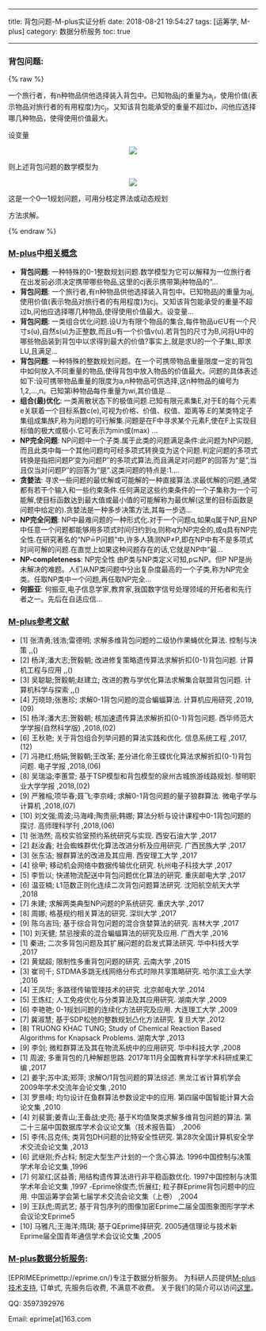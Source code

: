 
---
title: 背包问题-M-plus实证分析
date: 2018-08-21 19:54:27
tags: [运筹学, M-plus]
category: 数据分析服务
toc: true

---



<span></span>
<!-- more -->



### 背包问题:

{% raw %}
<div class="p1">一个旅行者，有n种物品供他选择装入背包中。已知物品j的重量为a<sub>j</sub>，使用价值(表示物品对旅行者的有用程度)为c<sub>j</sub>。又知该背包能承受的重量不超过b，问他应选择哪几种物品，使得使用价值最大。

<p>设变量

</p><p align="center"><img align="absmiddle" src="/CRFDPIC/R200806043/R200806043.1337.14%5B46774720006a%5D.gif"></p>

则上述背包问题的数学模型为

<p align="center"><img align="absmiddle" src="/CRFDPIC/R200806043/R200806043.1337.16%5B3d17e427d108%5D.gif"></p>

这是一个0—1规划问题，可用分枝定界法或动态规划

方法求解。</div>
{% endraw %}



### [M-plus](/tags/M-plus/)中[相关概念](/categories/数据分析服务)

- **背包问题**: 一种特殊的0-1整数规划问题.数学模型为它可以解释为一位旅行者在出发前必须决定携带哪些物品,这里的cj表示携带第j种物品的“...
- **背包问题**: 一个旅行者,有n种物品供他选择装入背包中。已知物品j的重量为aj,使用价值(表示物品对旅行者的有用程度)为cj。又知该背包能承受的重量不超过b,问他应选择哪几种物品,使得使用价值最大。设变量...
- **背包问题**: 一类组合优化问题.设U为有限个物品的集合,每件物品u∈U有一个尺寸s(u),自然s(u)为正整数,而且u有一个价值v(u).若背包的尺寸为B,问将U中的哪些物品装到背包中以求得到最大的价值?事实上,就是求U的一个子集L,即求LU,且满足...
- **背包问题**: 一种特殊的整数规划问题。在一个可携带物品重量限度一定的背包中如何放入不同重量的物品,使得背包中放入物品的价值最大。问题的具体表述如下:设可携带物品重量的限度为a,n种物品可供选择,这n种物品的编号为1,2,…,n。已知第i种物品每件重量为wi,其价值是...
- **组合(最)优化**: 一类离散状态下的极值问题.已知有限元素集E,对于E的每个元素e关联着一个目标系数c(e),可视为价格、价值、权值、距离等.E的某类特定子集组成集族F,称为问题的可行解集.问题是在F中寻求某个元素F,使在F上实现目标值的极大或极小.它可表示为min或(max) ...
- **NP完全问题**: NP问题中一个子类.属于此类的问题满足条件:此问题为NP问题,而且此类中每一个其他问题均可经多项式转换变为这个问题.判定问题的多项式转换是指把问题P′变为问题P″的多项式算法,而且满足对问题P′的回答为“是”,当且仅当对问题P″的回答为“是”.这类问题的特点是:1....
- **贪婪法**: 寻求一些问题的最优解或可能解的一种直接算法.求最优解的问题,通常都有若干个输入和一些约束条件.任何满足这些约束条件的一个子集称为一个可能解,使目标函数达到最大值或最小值的可能解称为最优解(这里的目标函数是问题中给定的).贪婪法是一种多步决策方法,其每一步选...
- **NP完全问题**: NP中最难问题的一种形式化.对于一个问题q,如果q属于NP,且NP中任意一个问题都能够用多项式时间归约到q,则称q为NP完全的,或q具有NP完全性.在研究著名的“NP≟P问题”中,许多人猜测NP≠P,即在NP中有不是多项式时间可解的问题.在直觉上如果这种问题存在的话,它就是NP中“最...
- **NP-completeness**: NP完全性 由P类与NP类定义可知,p⊆NP。但P NP是尚未解决的难题。人们从NP类问题中分出复杂度最高的一个子类,称为NP完全类。任取NP类中一个问题,再任取NP完全...
- **何振亚**: 何振亚,电子信息学家,教育家,我国数字信号处理领域的开拓者和先行者之一。先后在自适应信...


### [M-plus](/tags/M-plus/)[参考文献](/categories/数据分析服务/)

- [1]  张清勇;钱浩;雷德明; 求解多维背包问题的二级协作果蝇优化算法. 控制与决策 ,,()
- [2]  杨洋;潘大志;贺毅朝; 改进修复策略遗传算法求解折扣{0-1}背包问题. 计算机工程与应用 ,,()
- [3]  吴聪聪;贺毅朝;赵建立; 改进的教与学优化算法求解集合联盟背包问题. 计算机科学与探索 ,,()
- [4]  万晓琼;张惠珍; 求解0-1背包问题的混合蝙蝠算法. 计算机应用研究 ,2019,(09)
- [5]  杨洋;潘大志;贺毅朝; 核加速遗传算法求解折扣{0-1}背包问题. 西华师范大学学报(自然科学版) ,2018,(02)
- [6]  王秋艳; 关于背包组合列举问题的算法实践和优化. 信息系统工程 ,2017,(12)
- [7]  冯艳红;杨娟;贺毅朝;王改革; 差分进化帝王蝶优化算法求解折扣{0-1}背包问题. 电子学报 ,2018,(06)
- [8]  吴瑞溢;李蕙萱; 基于TSP模型和背包模型的泉州古城旅游线路规划. 黎明职业大学学报 ,2018,(02)
- [9]  严雅榕;项华春;聂飞;李京峰; 求解0-1背包问题的量子狼群算法. 微电子学与计算机 ,2018,(07)
- [10]  刘文强;周波;马海峰;陶贵丽;韩娜; 算法分析与设计课程中0-1背包问题的探讨. 高师理科学刊 ,2018,(06)
- [1]  张浩然; 高校实验室预约系统研究与实现. 西安石油大学 ,2017
- [2]  赵汝鑫; 社会蜘蛛群优化算法改进分析及应用研究. 广西民族大学 ,2017
- [3]  张东洁; 猴群算法的改进及其应用. 西安理工大学 ,2017
- [4]  徐甲; 移动机会网络中数据传输优化研究. 杭州电子科技大学 ,2017
- [5]  李哲以; 快递物流配送中背包问题优化算法的研究. 重庆邮电大学 ,2017
- [6]  温亚楠; L1范数正则化连续二次背包问题算法研究. 沈阳航空航天大学 ,2018
- [7]  朱建; 求解两类典型NP问题的P系统研究. 重庆大学 ,2017
- [8]  周娜; 格基规约相关算法的研究. 深圳大学 ,2017
- [9]  陈乌吉玛; 基于综合背包问题的混合贪婪算法的研究. 吉林大学 ,2017
- [10]  刘天健; 禁忌搜索的混合蝙蝠算法的研究及应用. 广西大学 ,2016
- [1]  秦进; 二次多背包问题及其扩展问题的启发式算法研究. 华中科技大学 ,2017
- [2]  黄斌超; 限制性多重背包问题的研究. 云南大学 ,2015
- [3]  崔司千; STDMA多跳无线网络分布式时隙共享策略研究. 哈尔滨工业大学 ,2016
- [4]  王凤华; 多路径传输管理技术的研究. 北京邮电大学 ,2014
- [5]  王炼红; 人工免疫优化与分类算法及其应用研究. 湖南大学 ,2009
- [6]  李艳艳; 0-1规划问题的连续化方法研究及应用. 大连理工大学 ,2009
- [7]  冀淑慧; 基于SDP松弛的整数规划凸化方法研究. 复旦大学 ,2012
- [8]  TRUONG KHAC TUNG; Study of Chemical Reaction Based Algorithms for Knapsack Problems. 湖南大学 ,2013
- [9]  李剑; 微粒群算法及其在物流系统中的应用研究. 华中科技大学 ,2008
- [1]  周波; 多重背包的几种解题思路. 2017年11月全国教育科学学术科研成果汇编 ,2017
- [2]  姜宇;苏中滨;郑萍; 求解O/1背包问题的算法综述. 黑龙江省计算机学会2009年学术交流年会论文集 ,2010
- [3]  罗景峰; 均匀设计在鱼群算法参数设定中的应用. 第四届中国智能计算大会论文集 ,2010
- [4]  刘裴寰;姜青山;王备战;史亮; 基于K均值聚类求解多维背包问题的算法. 第二十三届中国数据库学术会议论文集（技术报告篇） ,2006
- [5]  李伟;吕克伟; 类背包DH问题的比特安全性研究. 第28次全国计算机安全学术交流会论文集 ,2013
- [6]  武继刚;乔占科; 制定大型生产计划的一个贪心算法. 1996中国控制与决策学术年会论文集 ,1996
- [7]  何翠红;区益善; 用结构遗传算法进行非平稳函数优化. 1997中国控制与决策学术年会论文集 ,1997
-Eprime徐俊杰;忻展红; 粒子群Eprime背包问题中的应用. 中国运筹学会第七届学术交流会论文集（上卷） ,2004
- [9]  王跃虎;周武艺; 基于背包序列的图像加密Eprime二届全国图象图形学学术会议论文Eprime5
- [10]  马雅凡;王海洋;隋琪; 基于QEprime择研究. 2005通信理论与技术新Eprime届全国青年通信学术会议论文集 ,2005


### [M-plus](/tags/M-plus/)[数据分析服务](/categories/数据分析服务/):
[EPRIMEEprimettp://eprime.cn/)专注于数据分析服务。
为科研人员提供[M-plus技术支持](http://eprime.cn/2018/08/18/EPRIME工作室M-plus代做服务详情/), 订单式, 先服务后收费, 不满意不收费。
关于我们的简介可以访问[这里](http://eprime.cn/2018/08/17/关于EPRIME工作室/)。

QQ: 3597392976

Email: eprime[at]163.com


